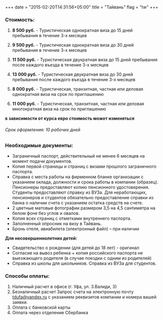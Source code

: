 +++
date = "2015-02-20T14:31:56+05:00"
title = "Тайвань"
flag = "tw"
+++

### Стоимость: 

1) **8 500 руб.**  - Туристическая однократная виза до 15 дней пребывания в течение 3-х месяцев

2) **9 500 руб.** - Туристическая однократная виза до 30 дней пребывания в течение 3-х месяцев

3) **11 500 руб.** - Туристическая двукратная виза до 15 дней пребывания после каждого въезда в течение 3-х месяцев

4) **13 000 руб.** - Туристическая двукратная виза до 30 дней пребывания после каждого въезда в течение 3-х месяцев

5) **8 000 руб.**  - Туристическая, транзитная, частная или деловая однократная виза на срок по приглашению

6) **11 000 руб.** - Туристическая, транзитная, частная или деловая многократная виза на срок по приглашению

**в зависимости от курса евро стоимость может изменяться**

###### Срок оформления: 10 рабочих дней

### Необходимые документы:

* Заграничный паспорт, действительный не менее 6 месяцев на момент подачи документов.
* Копия первой страницы и страниц с визами прошлого заграничного паспорта.
* Справка с места работы на фирменном бланке организации с указанием оклада, должности и срока работы в компании (образец). Пенсионеры предоставляют копию пенсионного удостоверения. Студенты предоставляют справку из ВУЗа.
Для неработающих, пенсионеров и студентов обязательно предоставление справки из банка о наличии счета с указанием остатка средств на счете.
* 2 цветные матовые фотографии размером 3,5 на 4,5 сантиметра на белом фоне без углов и овалов.
* Копия всех страниц с отметками внутреннего паспорта.
* Заполненный опросник на визу в Тайвань.
* Бронь отеля, авиабилета (электронный файл) – при наличии


**Для несовершеннолетних детей:**

* Свидетельство о рождении (для детей до 18 лет) - оригинал
* Согласие на вывоз ребенка + копия российского паспорта не выезжающего родителя (в случае поездки с одним из родителей)
* Справка из школы для школьников. Справка из ВУЗа для студентов.


### Способы оплаты:

1. Наличный расчет в офисе (г. Уфа, ул. З.Валиди, 3)
2. Безналичный расчет
Запрос счета на электронную почту [tdufa@yandex.ru](mailto:tdufa@yandex.ru)  с указанием реквизитов компании и номера вашей заявки.
3. Оплата с банковской карты
4. Оплата через отделение Сбербанка
